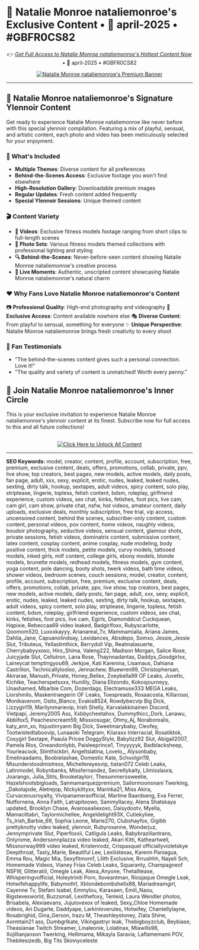 # 🍑 Natalie Monroe nataliemonroe's Exclusive Content • 📅 april-2025 • #GBFR0CS82

<div align="center">

👉 *[Get Full Access to Natalie Monroe nataliemonroe's Hottest Content Now](https://tinyurl.com/ofanspro2025pro)* • 📅 april-2025 • #GBFR0CS82

[![Natalie Monroe nataliemonroe's Premium Banner](https://media.cloudbooklet.com/uploads/2024/03/29160713/most-popular-onlyfans-models-to-follow-in-2024-2.webp)](https://tinyurl.com/ofanspro2025pro)

</div>

---

## 🌟 Natalie Monroe nataliemonroe's Signature Ylennoir Content

Get ready to experience Natalie Monroe nataliemonroe like never before with this special ylennoir compilation. Featuring a mix of playful, sensual, and artistic content, each photo and video has been meticulously selected for your enjoyment.

### 🎁 What's Included

- **Multiple Themes**: Diverse content for all preferences
- **Behind-the-Scenes Access**: Exclusive footage you won't find elsewhere
- **High-Resolution Gallery**: Downloadable premium images
- **Regular Updates**: Fresh content added frequently
- **Special Ylennoir Sessions**: Unique themed content

### 🎬 Content Variety

- **🎥 Videos**: Exclusive fitness models footage ranging from short clips to full-length scenes
- **📸 Photo Sets**: Various fitness models themed collections with professional lighting and styling
- **🔍 Behind-the-Scenes**: Never-before-seen content showing Natalie Monroe nataliemonroe's creative process
- **💫 Live Moments**: Authentic, unscripted content showcasing Natalie Monroe nataliemonroe's natural charm

### ❤️ Why Fans Love Natalie Monroe nataliemonroe's Content

📷 **Professional Quality**: High-end photography and videography
💎 **Exclusive Access**: Content available nowhere else
🎭 **Diverse Content**: From playful to sensual, something for everyone
✨ **Unique Perspective**: Natalie Monroe nataliemonroe brings fresh creativity to every shoot

### 🌟 Fan Testimonials

- "The behind-the-scenes content gives such a personal connection. Love it!"
- "The quality and variety of content is unmatched! Worth every penny."

## 💖 Join Natalie Monroe nataliemonroe's Inner Circle

This is your exclusive invitation to experience Natalie Monroe nataliemonroe's ylennoir content at its finest. Subscribe now for full access to this and all future collections!

<div align="center" style="margin-top: 30px;">

[![Click Here to Unlock All Content](https://img.shields.io/badge/🚀_Unlock_Natalie_Monroe_nataliemonroe's_Full_Content-FF69B4?style=for-the-badge&logo=onlyfans&logoColor=white)](https://tinyurl.com/ofanspro2025pro)

</div>

---

**SEO Keywords:** model, creator, content, profile, account, subscription, free, premium, exclusive content, deals, offers, promotions, collab, private, ppv, live show, top creators, best pages, new models, active models, daily posts, fan page, adult, xxx, sexy, explicit, erotic, nudes, leaked, leaked nudes, sexting, dirty talk, hookup, sextapes, adult videos, spicy content, solo play, striptease, lingerie, topless, fetish content, bdsm, roleplay, girlfriend experience, custom videos, sex chat, kinks, fetishes, foot pics, live cam, cam girl, cam show, private chat, nsfw, hot videos, amateur content, daily uploads, exclusive deals, monthly subscription, free trial, vip access, uncensored content, behind the scenes, subscriber-only content, custom content, personal videos, pov content, home videos, naughty videos, boudoir photography, seductive videos, sensual content, glamour shots, private sessions, fetish videos, dominatrix content, submissive content, latex content, cosplay content, anime cosplay, nude modeling, body positive content, thick models, petite models, curvy models, tattooed models, inked girls, milf content, college girls, ebony models, blonde models, brunette models, redhead models, fitness models, gym content, yoga content, pole dancing, booty shots, twerk videos, bath time videos, shower videos, bedroom scenes, couch sessions, model, creator, content, profile, account, subscription, free, premium, exclusive content, deals, offers, promotions, collab, private, ppv, live show, top creators, best pages, new models, active models, daily posts, fan page, adult, xxx, sexy, explicit, erotic, nudes, leaked, leaked nudes, sexting, dirty talk, hookup, sextapes, adult videos, spicy content, solo play, striptease, lingerie, topless, fetish content, bdsm, roleplay, girlfriend experience, custom videos, sex chat, kinks, fetishes, foot pics, live cam, Egirls, Diamonddcut Cuckquean, Hqpixie, Rebeccaa69 video leaked, Badgirlfoxx, Rubyscarlotte, Qoomom520, Luxxxkayyy, Arianareal_Tv, Mammamialia, Ariana James, Dahlia_Jane, Capuanolindsay, Lexidances, Absdepo, Somxo, Jessie_Jessie Slut, Tributeus, Yellaslimthick, Berrydoll Vip, Realmalasuerte, Cherrybabyyxoxo, Hiro_Shima, Valeng222, Madison Morgan, Salice Rose, Juicyjade Slut, Cellutron, Lana Rose, Thaynnadantas, Daddys_Goodgirlxx, Laineycat temptingyou69, Jerkjoe, Kati Karenina, Lisamaus, Dahiana Castrillon, Technicallylooloo, Jennachew, Bluewren99, Christophersan, Akirarae, Manush_Private, Honey_Bellex, Zoeybella99 OF Leaks, Juvettc, Kichike, Teacherspetsxxx, Hunilily, Diana Elizondo, Kokosjourneyy, Unashamed, Mbarbie Com, Dozerdags, Electramuse333 MEGA Leaks, Liorshmilo, Maskentraegerin OF Leaks, Toespreads, Rosaacosta, Killarossi, Monikavenom, Osito_Blanco, Evakis8524, Rowdybecvip Big Dick, Lizzygirl19, Marilynmarievip, Irish Shelly, Karvalakkinainen Discord, Vietpapi, Jeremy2005 Ass, Xxbbycheetahxx, Dummythicc_Dork, Lanawu, Abbifox5, Peachesncream59, Missxosugar, Ohmy_Aj, Noraborealis, katy_ann_xo, Itsjustinryann Big Dick, Sweetmarybaby, Cleofey, Tootwistedtaboovip, Lunaaoki Telegram, Kiiaraxx Interracial, Rosatiktok, Cosygirl Sextape, Paaula Pricee DoggyStyle, Babylizz92 Slut, Abigail2007, Pamela Rios, Oneandonlybb, Paisleeprince1, Tinyyyyyk, Badblacksheep, Yourleacook, Slimthickbri, Angeltslatina, Lovelo_, Alysonbaby, Emelinaadams, Boobielashae, Domestic Kate, Schoolgirl19, Misunderstoodmistress, Michellereyesvip, tiatan072 Celeb Leaks, Latinmodel, Robynbanks, Missfernandez, Secretlykaity, Lilmisslaura, Joarango, Julia_Stits, Brooketaylorr, Thesummerssweetie, Hazelshootsbigloads, Sanmamarquezpremium, Sailormoonsnani Twerking, _Dakotajxde, Aletrejop, Nickykittyxx, Marinka21, Miss Akira, Curvaceousroyalty, Vivipanameraofficial, Martine Baardseng, Eva Ferrer, Nutfornena, Anna Faith, Latrapitoowo, Sammyllacey, Alena Shatskaya updated, Brooklyn Chase, Avarosealiexoxo, Daisydootv, Myella, Mamacittabri, Taylormichellee, Angeldelight93X, Cutiekyliee, Ts_Irish_Barbie_69, Sophia Leone, Marie270, Clubshayfox, Gigibb prettyknotty video leaked, ylennoir, Rubyroxanne, Wonderjuz, Jennymprivate Slut, Piperfoxxii, Catligula Leaks, Babybraziliantrans, Onlyrome, Andersonnplazza video leaked, Akari Kitti, Katheartwell, Missnorway999 video leaked, Kristenrodz, Crispasquel officiallyvioletskye Deepthroat, Tasty_Marie, Beautiful Lee, Lexiiistexas, Karenn Paniagua, Emma Rou, Magic Mia, Sexyfitmom1, Lilith Exclusive, Rrrushhh, Nayeli Sch, Homemade Videos, Vianey Frías Celeb Leaks, Squaranty, Champagneof NSFW, Glitteratiii, Omegle Leak, Alexa_Anyone, Thetalltease, Whisperingvofficial, Holeytriniti Porn, Iloveantman, Riosjaque Omegle Leak, Hotwifehappylife, Babymoth1, Xblondebombshellx88, Mariadreamgirl, Cayenne Tv, Stefani Isabel, Emmylou, Karaxaen, Emili_Naou, Bigstevesworld, Buzzsmall, Lexithefoxy, Tenleid, Laura Wendler photos, Brisabela, Alexiaevans, Jujulovexox of leaked, Sexy_Chloe Homemade videos, Ari Dugarte, Daddyape, Larkinloverules, Hotwifey, Chantellylayne, Rosabrighid, Gina_Gerson, Irazu M, Theashleystoney, Zlata Shine, Aormtain21 ass, Dumbgrlkate, Vikingastryr leak, Thebigboyzclub, Beybiase, Theasianae Twitch Streamer, Linaleonie, Lolatinax, Miawills98, Xojillianjanson Twerking, Hellimama, Mikayla Saravia, Laflamemami POV, Thebitesizedb, Big Tits Skinnyceleste
